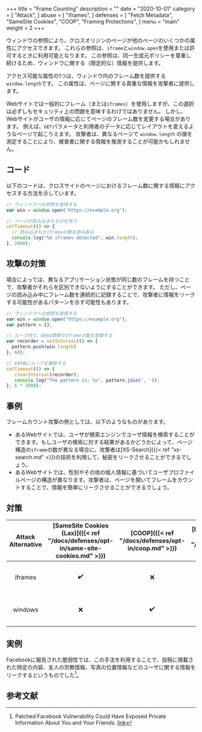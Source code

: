+++
title = "Frame Counting"
description = ""
date = "2020-10-01"
category = [
    "Attack",
]
abuse = [
    "iframes",
]
defenses = [
    "Fetch Metadata",
    "SameSite Cookies",
    "COOP",
    "Framing Protections",
]
menu = "main"
weight = 2
+++

ウィンドウの参照により、クロスオリジンのページが他のページのいくつかの属性にアクセスできます。
これらの参照は、`iframe`と`window.open`を使用または許可するときに利用可能となります。
この参照は、同一生成元ポリシーを尊重し続けるため、ウィンドウに関する（限定的な）情報を提供します。

アクセス可能な属性の1つは、ウィンドウ内のフレーム数を提供する`window.length`です。
この属性は、ページに関する貴重な情報を攻撃者に提供します。

Webサイトでは一般的にフレーム（または`iframes`）を使用しますが、この選択は必ずしもセキュリティ上の問題を意味するわけではありません。
しかし、Webサイトがユーザの情報に応じてページのフレーム数を変更する場合があります。
例えば、`GET`パラメータと利用者のデータに応じてレイアウトを変えるようなページで起こりえます。
攻撃者は、異なるページで `window.length` の値を測定することにより、被害者に関する情報を推測することが可能かもしれません。

## コード

以下のコードは、クロスサイトのページにおけるフレーム数に関する情報にアクセスする方法を示しています。

```javascript
// ウィンドウへの参照を取得する
var win = window.open('https://example.org');

// ページが読み込まれるのを待つ
setTimeout(() => {
  // 読み込まれたiframeの数を読み取る
  console.log("%d iframes detected", win.length);
}, 2000);
```

## 攻撃の対策

場合によっては、異なるアプリケーション状態が同じ数のフレームを持つことで、攻撃者がそれらを区別できないようにすることができます。
ただし、ページの読み込み中にフレーム数を連続的に記録することで、攻撃者に情報をリークする可能性があるパターンを示す可能性もあります。

```javascript
// ウィンドウへの参照を取得する
var win = window.open("https://example.org");
var pattern = [];

// ループ内で、60ms間隔でiframeの数を登録する
var recorder = setInterval(() => {
  pattern.push(win.length)
}, 60);

// 6秒後にループを解除する
setTimeout(() => {
   clearInterval(recorder);
   console.log("The pattern is: %s", pattern.join(', '));
}, 6 * 1000);
```

## 事例

フレームカウント攻撃の例としては、以下のようなものがあります。

- あるWebサイトでは、ユーザが検索エンジンでユーザ情報を検索することができます。もしユーザの検索に対する結果があるかどうかによって、ページ構造の`iframe`の数が異なる場合に、攻撃者は[XS-Search]({{< ref "xs-search.md" >}})の技術を利用して、秘密をリークさせることができるでしょう。
- あるWebサイトでは、性別やその他の個人情報に基づいてユーザプロファイルページの構造が異なります。攻撃者は、ページを開いてフレームをカウントすることで、情報を簡単にリークさせることができるでしょう。

## 対策

| Attack Alternative | [SameSite Cookies (Lax)]({{< ref "/docs/defenses/opt-in/same-site-cookies.md" >}}) | [COOP]({{< ref "/docs/defenses/opt-in/coop.md" >}}) | [Framing Protections]({{< ref "/docs/defenses/opt-in/xfo.md" >}}) |    [Isolation Policies]({{< ref "/docs/defenses/isolation-policies" >}})    |
| :----------------: | :--------------------------------------------------------------------------------: | :-------------------------------------------------: | :---------------------------------------------------------------: | :-------------------------------------------------------------------------: |
|      iframes       |                                         ✔️                                          |                          ❌                          |                                 ✔️                                 |  [FIP]({{< ref "/docs/defenses/isolation-policies/framing-isolation" >}})   |
|      windows       |                                         ❌                                          |                          ✔️                          |                                 ❌                                 | [NIP]({{< ref "/docs/defenses/isolation-policies/navigation-isolation" >}}) |

## 実例

Facebookに報告された脆弱性では、この手法を利用することで、投稿に掲載された特定の内容、友人の宗教情報、写真の位置情報などのユーザに関する情報をリークするというものでした[^1]。

## 参考文献

[^1]: Patched Facebook Vulnerability Could Have Exposed Private Information About You and Your Friends. [link](https://www.imperva.com/blog/facebook-privacy-bug/)
